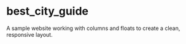 # best_city_guide
A sample website working with columns and floats to create a clean, responsive layout.

